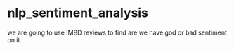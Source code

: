 # nlp_sentiment_analysis
we are going to use IMBD reviews to find are we have god or bad sentiment on it
